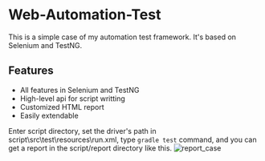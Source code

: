 # Web-Automation-Test

This is a simple case of my automation test framework. It's based on Selenium and TestNG.  

## Features
+ All features in Selenium and TestNG
+ High-level api for script writting
+ Customized HTML report
+ Easily extendable  

Enter script directory, set the driver's path in script\src\test\resources\run.xml, type `gradle test` command, and you can get a report in the script/report directory like this.
![report_case](https://user-images.githubusercontent.com/24776515/174837473-9468c2bd-4abd-4030-b2cc-01aa784aad38.png)
